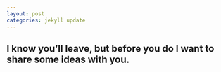 ```yaml
---
layout: post
categories: jekyll update
---
```

<h2>I know you’ll leave, but before you do I want to share some ideas with you.</h2>